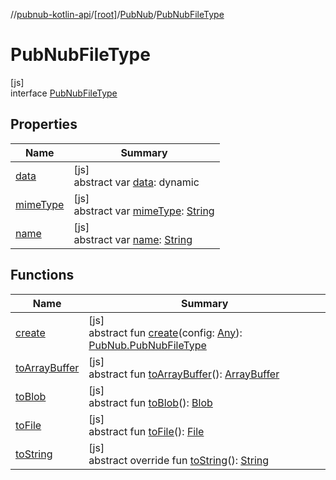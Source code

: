 //[pubnub-kotlin-api](../../../../index.md)/[[root]](../../index.md)/[PubNub](../index.md)/[PubNubFileType](index.md)

# PubNubFileType

[js]\
interface [PubNubFileType](index.md)

## Properties

| Name | Summary |
|---|---|
| [data](data.md) | [js]<br>abstract var [data](data.md): dynamic |
| [mimeType](mime-type.md) | [js]<br>abstract var [mimeType](mime-type.md): [String](https://kotlinlang.org/api/latest/jvm/stdlib/kotlin-stdlib/kotlin/-string/index.html) |
| [name](name.md) | [js]<br>abstract var [name](name.md): [String](https://kotlinlang.org/api/latest/jvm/stdlib/kotlin-stdlib/kotlin/-string/index.html) |

## Functions

| Name | Summary |
|---|---|
| [create](create.md) | [js]<br>abstract fun [create](create.md)(config: [Any](https://kotlinlang.org/api/latest/jvm/stdlib/kotlin-stdlib/kotlin/-any/index.html)): [PubNub.PubNubFileType](index.md) |
| [toArrayBuffer](to-array-buffer.md) | [js]<br>abstract fun [toArrayBuffer](to-array-buffer.md)(): [ArrayBuffer](https://kotlinlang.org/api/latest/jvm/stdlib/kotlin-stdlib/org.khronos.webgl/-array-buffer/index.html) |
| [toBlob](to-blob.md) | [js]<br>abstract fun [toBlob](to-blob.md)(): [Blob](https://kotlinlang.org/api/latest/jvm/stdlib/kotlin-stdlib/org.w3c.files/-blob/index.html) |
| [toFile](to-file.md) | [js]<br>abstract fun [toFile](to-file.md)(): [File](https://kotlinlang.org/api/latest/jvm/stdlib/kotlin-stdlib/org.w3c.files/-file/index.html) |
| [toString](to-string.md) | [js]<br>abstract override fun [toString](to-string.md)(): [String](https://kotlinlang.org/api/latest/jvm/stdlib/kotlin-stdlib/kotlin/-string/index.html) |
